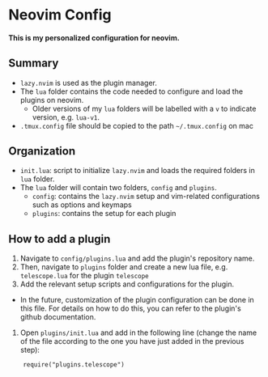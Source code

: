 # Neovim Config
#### This is my personalized configuration for neovim.

## Summary
- `lazy.nvim` is used as the plugin manager.
- The `lua` folder contains the code needed to configure and load the plugins on neovim.
  - Older versions of my `lua` folders will be labelled with a `v` to indicate version, e.g. `lua-v1`.
- `.tmux.config` file should be copied to the path `~/.tmux.config` on mac

## Organization
- `init.lua`: script to initialize `lazy.nvim` and loads the required folders in `lua` folder.
- The `lua` folder will contain two folders, `config` and `plugins`.
  - `config`: contains the `lazy.nvim` setup and vim-related configurations such as options and keymaps
  - `plugins`: contains the setup for each plugin

## How to add a plugin
1. Navigate to `config/plugins.lua` and add the plugin's repository name.
1. Then, navigate to `plugins` folder and create a new lua file, e.g. `telescope.lua` for the plugin `telescope`
1. Add the relevant setup scripts and configurations for the plugin.
  - In the future, customization of the plugin configuration can be done in this file. For details on how to do this, you can refer to the plugin's github documentation.
1. Open `plugins/init.lua` and add in the following line (change the name of the file according to the one you have just added in the previous step):
```
    require("plugins.telescope")
```
